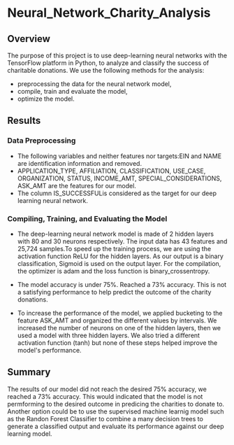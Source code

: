 # Neural_Network_Charity_Analysis

## Overview

The purpose of this project is to use deep-learning neural networks with the TensorFlow platform in Python, to analyze and classify the success of charitable donations. We use the following methods for the analysis:

* preprocessing the data for the neural network model,
* compile, train and evaluate the model,
* optimize the model.

## Results

### Data Preprocessing

* The following variables and neither features nor targets:EIN and NAME are identification information and removed.
* APPLICATION_TYPE, AFFILIATION, CLASSIFICATION, USE_CASE, ORGANIZATION, STATUS, INCOME_AMT, SPECIAL_CONSIDERATIONS, ASK_AMT are the features for our model.
* The column IS_SUCCESSFULis considered as the target for our deep learning neural network.

### Compiling, Training, and Evaluating the Model

* The deep-learning neural network model is made of 2 hidden layers with 80 and 30 neurons respectively. The input data has 43 features and 25,724 samples.To speed up the training process, we are using the activation function ReLU for the hidden layers. As our output is a binary classification, Sigmoid is used on the output layer.
For the compilation, the optimizer is adam and the loss function is binary_crossentropy.

* The model accuracy is under 75%. Reached a 73% accuracy. This is not a satisfying performance to help predict the outcome of the charity donations.

* To increase the performance of the model, we applied bucketing to the feature ASK_AMT and organized the different values by intervals.
We increased the number of neurons on one of the hidden layers, then we used a model with three hidden layers.
We also tried a different activation function (tanh) but none of these steps helped improve the model's performance.

## Summary
The results of our model did not reach the desired 75% accuracy, we reached a 73% accuracy. This would indicated that the model is not permforming to the desired outcome in predicing the charities to donate to. Another option could be to use the supervised machine learnig model such as the Randon Forest Classifier to combine a many decision trees to generate a classified output and evaluate its performance against our deep learning model.


